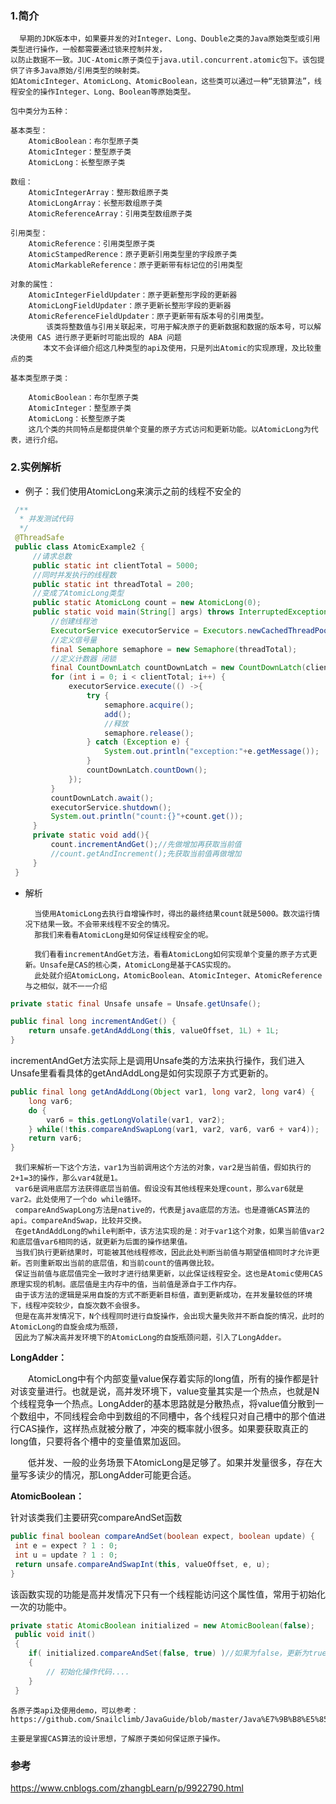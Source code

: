 ### 1.简介
      早期的JDK版本中，如果要并发的对Integer、Long、Double之类的Java原始类型或引用类型进行操作，一般都需要通过锁来控制并发，
    以防止数据不一致。JUC-Atomic原子类位于java.util.concurrent.atomic包下。该包提供了许多Java原始/引用类型的映射类。
    如AtomicInteger、AtomicLong、AtomicBoolean，这些类可以通过一种“无锁算法”，线程安全的操作Integer、Long、Boolean等原始类型。
    
    包中类分为五种：
    
    基本类型：
        AtomicBoolean：布尔型原子类
        AtomicInteger：整型原子类
        AtomicLong：长整型原子类
    
    数组：
        AtomicIntegerArray：整形数组原子类
        AtomicLongArray：长整形数组原子类
        AtomicReferenceArray：引用类型数组原子类
    
    引用类型：
        AtomicReference：引用类型原子类
        AtomicStampedRerence：原子更新引用类型里的字段原子类
        AtomicMarkableReference：原子更新带有标记位的引用类型
    
    对象的属性：
        AtomicIntegerFieldUpdater：原子更新整形字段的更新器
        AtomicLongFieldUpdater：原子更新长整形字段的更新器
        AtomicReferenceFieldUpdater：原子更新带有版本号的引用类型。
            该类将整数值与引用关联起来，可用于解决原子的更新数据和数据的版本号，可以解决使用 CAS 进行原子更新时可能出现的 ABA 问题
        　　本文不会详细介绍这几种类型的api及使用，只是列出Atomic的实现原理，及比较重点的类
    
    基本类型原子类：　
  
        AtomicBoolean：布尔型原子类
        AtomicInteger：整型原子类
        AtomicLong：长整型原子类
        这几个类的共同特点是都提供单个变量的原子方式访问和更新功能。以AtomicLong为代表，进行介绍。
 
 ### 2.实例解析
 
 - 例子：我们使用AtomicLong来演示之前的线程不安全的
 
```java
 /**
  * 并发测试代码
  */
 @ThreadSafe
 public class AtomicExample2 {
     //请求总数
     public static int clientTotal = 5000;
     //同时并发执行的线程数
     public static int threadTotal = 200;
     //变成了AtomicLong类型
     public static AtomicLong count = new AtomicLong(0);
     public static void main(String[] args) throws InterruptedException {
         //创建线程池
         ExecutorService executorService = Executors.newCachedThreadPool();
         //定义信号量
         final Semaphore semaphore = new Semaphore(threadTotal);
         //定义计数器 闭锁
         final CountDownLatch countDownLatch = new CountDownLatch(clientTotal);
         for (int i = 0; i < clientTotal; i++) {
             executorService.execute(() ->{
                 try {
                     semaphore.acquire();
                     add();
                     //释放
                     semaphore.release();
                 } catch (Exception e) {
                     System.out.println("exception:"+e.getMessage());
                 }
                 countDownLatch.countDown();
             });
         }
         countDownLatch.await();
         executorService.shutdown();
         System.out.println("count:{}"+count.get());
     }
     private static void add(){
         count.incrementAndGet();//先做增加再获取当前值
         //count.getAndIncrement();先获取当前值再做增加
     }
 }
```
 - 解析
 
         当使用AtomicLong去执行自增操作时，得出的最终结果count就是5000。数次运行情况下结果一致。不会带来线程不安全的情况。
         那我们来看看AtomicLong是如何保证线程安全的呢。
         
         我们看看incrementAndGet方法，看看AtomicLong如何实现单个变量的原子方式更新。Unsafe是CAS的核心类，AtomicLong是基于CAS实现的。
         此处就介绍AtomicLong，AtomicBoolean、AtomicInteger、AtomicReference与之相似，就不一一介绍
 
 ```java
 private static final Unsafe unsafe = Unsafe.getUnsafe();
 
 public final long incrementAndGet() {
     return unsafe.getAndAddLong(this, valueOffset, 1L) + 1L;
 }
 ```
 incrementAndGet方法实际上是调用Unsafe类的方法来执行操作，我们进入Unsafe里看看具体的getAndAddLong是如何实现原子方式更新的。
 
 ```java
 public final long getAndAddLong(Object var1, long var2, long var4) {
     long var6;
     do {
         var6 = this.getLongVolatile(var1, var2);
     } while(!this.compareAndSwapLong(var1, var2, var6, var6 + var4));
     return var6;
 }
```
     我们来解析一下这个方法，var1为当前调用这个方法的对象，var2是当前值，假如执行的2+1=3的操作，那么var4就是1。
     var6是调用底层方法获得底层当前值。假设没有其他线程来处理count，那么var6就是var2。此处使用了一个do while循环。
     compareAndSwapLong方法是native的，代表是java底层的方法。也是遵循CAS算法的api。compareAndSwap，比较并交换。
     在getAndAddLong的while判断中，该方法实现的是：对于var1这个对象，如果当前值var2和底层值var6相同的话，就更新为后面的操作结果值。
     当我们执行更新结果时，可能被其他线程修改，因此此处判断当前值与期望值相同时才允许更新。否则重新取出当前的底层值，和当前count的值再做比较。
     保证当前值与底层值完全一致时才进行结果更新，以此保证线程安全。这也是Atomic使用CAS原理实现的机制。底层值是主内存中的值，当前值是源自于工作内存。
     由于该方法的逻辑是采用自旋的方式不断更新目标值，直到更新成功，在并发量较低的环境下，线程冲突较少，自旋次数不会很多。
     但是在高并发情况下，N个线程同时进行自旋操作，会出现大量失败并不断自旋的情况，此时的AtomicLong的自旋会成为瓶颈，
     因此为了解决高并发环境下的AtomicLong的自旋瓶颈问题，引入了LongAdder。
 
**LongAdder：**
 
 　　AtomicLong中有个内部变量value保存着实际的long值，所有的操作都是针对该变量进行。也就是说，高并发环境下，value变量其实是一个热点，也就是N个线程竞争一个热点。LongAdder的基本思路就是分散热点，将value值分散到一个数组中，不同线程会命中到数组的不同槽中，各个线程只对自己槽中的那个值进行CAS操作，这样热点就被分散了，冲突的概率就小很多。如果要获取真正的long值，只要将各个槽中的变量值累加返回。
 
 　　低并发、一般的业务场景下AtomicLong是足够了。如果并发量很多，存在大量写多读少的情况，那LongAdder可能更合适。
 
**AtomicBoolean：**
 
 针对该类我们主要研究compareAndSet函数
 
```java
public final boolean compareAndSet(boolean expect, boolean update) {
 int e = expect ? 1 : 0;
 int u = update ? 1 : 0;
 return unsafe.compareAndSwapInt(this, valueOffset, e, u);
}
```
该函数实现的功能是高并发情况下只有一个线程能访问这个属性值，常用于初始化一次的功能中。
 
```java
private static AtomicBoolean initialized = new AtomicBoolean(false);
 public void init()
 {
    if( initialized.compareAndSet(false, true) )//如果为false，更新为true
    {
        // 初始化操作代码....
    }
 }
```

    各原子类api及使用demo，可以参考：https://github.com/Snailclimb/JavaGuide/blob/master/Java%E7%9B%B8%E5%85%B3/Multithread/Atomic.md
    
    主要是掌握CAS算法的设计思想，了解原子类如何保证原子操作。
     
  

 ### 参考
 
 https://www.cnblogs.com/zhangbLearn/p/9922790.html